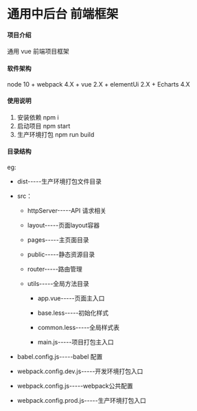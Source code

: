 # 通用中后台 前端框架

#### 项目介绍
通用 vue 前端项目框架

#### 软件架构
 node 10 +
 webpack 4.X +
 vue 2.X + 
 elementUi 2.X + Echarts 4.X
 
#### 使用说明

1. 安装依赖  npm i
2. 启动项目  npm start
3. 生产环境打包 npm run build
#### 目录结构

eg:
* dist-----生产环境打包文件目录  
* src：    
    * httpServer-----API 请求相关
    
    * layout-----页面layout容器
    * pages-----主页面目录
    * public-----静态资源目录
    * router-----路由管理
    * utils-----全局方法目录
        * app.vue-----页面主入口
        
        * base.less-----初始化样式
        * common.less-----全局样式表
        * main.js-----项目打包主入口
* babel.config.js-----babel 配置

* webpack.config.dev.js-----开发环境打包入口
* webpack.config.js-----webpack公共配置
* webpack.config.prod.js-----生产环境打包入口
        

